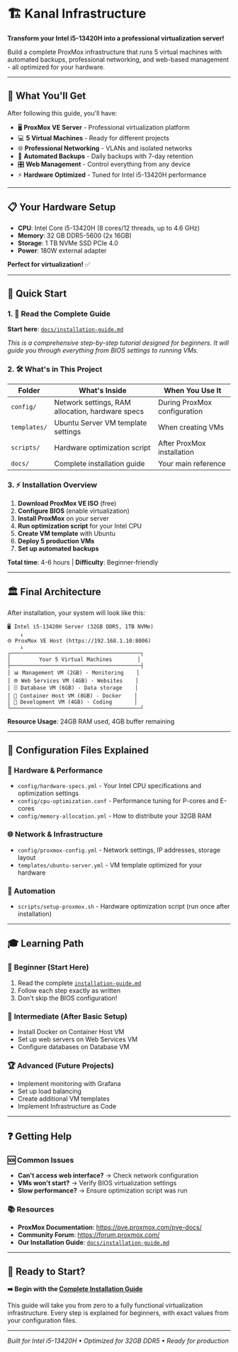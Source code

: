 # 🏗️ Kanal Infrastructure

**Transform your Intel i5-13420H into a professional virtualization server!**

Build a complete ProxMox infrastructure that runs 5 virtual machines with automated backups, professional networking, and web-based management - all optimized for your hardware.

---

## 🚀 What You'll Get

After following this guide, you'll have:

- 🖥️ **ProxMox VE Server** - Professional virtualization platform
- 💻 **5 Virtual Machines** - Ready for different projects
- 🌐 **Professional Networking** - VLANs and isolated networks
- 💾 **Automated Backups** - Daily backups with 7-day retention
- 🎛️ **Web Management** - Control everything from any device
- ⚡ **Hardware Optimized** - Tuned for Intel i5-13420H performance

---

## 📋 Your Hardware Setup

- **CPU**: Intel Core i5-13420H (8 cores/12 threads, up to 4.6 GHz)
- **Memory**: 32 GB DDR5-5600 (2x 16GB)
- **Storage**: 1 TB NVMe SSD PCIe 4.0
- **Power**: 180W external adapter

**Perfect for virtualization!** ✅

---

## 🎯 Quick Start

### 1. 📖 Read the Complete Guide
**Start here**: [`docs/installation-guide.md`](docs/installation-guide.md)

*This is a comprehensive step-by-step tutorial designed for beginners. It will guide you through everything from BIOS settings to running VMs.*

### 2. 🛠️ What's in This Project

| Folder | What's Inside | When You Use It |
|--------|---------------|-----------------|
| `config/` | Network settings, RAM allocation, hardware specs | During ProxMox configuration |
| `templates/` | Ubuntu Server VM template settings | When creating VMs |
| `scripts/` | Hardware optimization script | After ProxMox installation |
| `docs/` | Complete installation guide | Your main reference |

### 3. ⚡ Installation Overview

1. **Download ProxMox VE ISO** (free)
2. **Configure BIOS** (enable virtualization)
3. **Install ProxMox** on your server
4. **Run optimization script** for your Intel CPU
5. **Create VM template** with Ubuntu
6. **Deploy 5 production VMs**
7. **Set up automated backups**

**Total time**: 4-6 hours | **Difficulty**: Beginner-friendly

---

## 🏛️ Final Architecture

After installation, your system will look like this:

```
🖥️ Intel i5-13420H Server (32GB DDR5, 1TB NVMe)
    ↓
🌐 ProxMox VE Host (https://192.168.1.10:8006)
    ↓
┌─────────────────────────────────────────┐
│         Your 5 Virtual Machines        │
├─────────────────────────────────────────┤
│ 📊 Management VM (2GB) - Monitoring    │
│ 🌐 Web Services VM (4GB) - Websites    │
│ 🗄️ Database VM (6GB) - Data storage    │
│ 🐳 Container Host VM (8GB) - Docker    │
│ 🔨 Development VM (4GB) - Coding       │
└─────────────────────────────────────────┘
```

**Resource Usage**: 24GB RAM used, 4GB buffer remaining

---

## 📂 Configuration Files Explained

### 🔧 Hardware & Performance
- `config/hardware-specs.yml` - Your Intel CPU specifications and optimization settings
- `config/cpu-optimization.conf` - Performance tuning for P-cores and E-cores
- `config/memory-allocation.yml` - How to distribute your 32GB RAM

### 🌐 Network & Infrastructure  
- `config/proxmox-config.yml` - Network settings, IP addresses, storage layout
- `templates/ubuntu-server.yml` - VM template optimized for your hardware

### 🚀 Automation
- `scripts/setup-proxmox.sh` - Hardware optimization script (run once after installation)

---

## 🎓 Learning Path

### 👶 **Beginner** (Start Here)
1. Read the complete [`installation-guide.md`](docs/installation-guide.md)
2. Follow each step exactly as written
3. Don't skip the BIOS configuration!

### 🚀 **Intermediate** (After Basic Setup)
- Install Docker on Container Host VM
- Set up web servers on Web Services VM
- Configure databases on Database VM

### 🏆 **Advanced** (Future Projects)
- Implement monitoring with Grafana
- Set up load balancing
- Create additional VM templates
- Implement Infrastructure as Code

---

## ❓ Getting Help

### 🆘 Common Issues
- **Can't access web interface?** → Check network configuration
- **VMs won't start?** → Verify BIOS virtualization settings
- **Slow performance?** → Ensure optimization script was run

### 📚 Resources
- **ProxMox Documentation**: https://pve.proxmox.com/pve-docs/
- **Community Forum**: https://forum.proxmox.com/
- **Our Installation Guide**: [`docs/installation-guide.md`](docs/installation-guide.md)

---

## 🎉 Ready to Start?

**➡️ Begin with the [Complete Installation Guide](docs/installation-guide.md)**

This guide will take you from zero to a fully functional virtualization infrastructure. Every step is explained for beginners, with exact values from your configuration files.

---

*Built for Intel i5-13420H • Optimized for 32GB DDR5 • Ready for production*